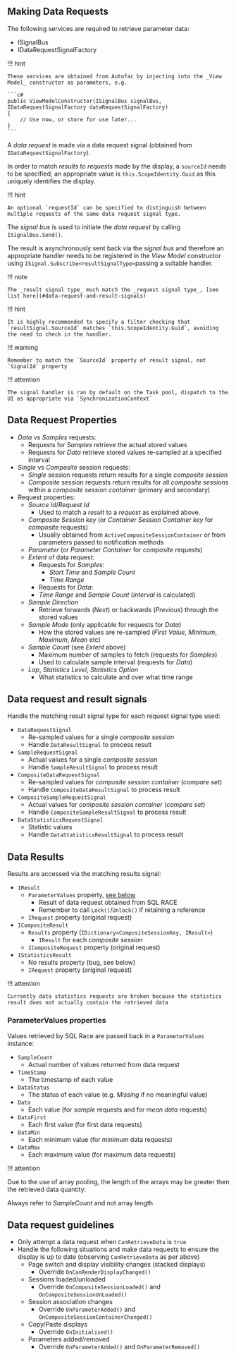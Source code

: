 <object type="image/svg+xml" data="/assets/diagrams/devguide/DataRequestLifetime.svg" class="diagram" title="Lifetime of a data request"></object>

## Making Data Requests

The following services are required to retrieve parameter data:

- ISignalBus
- IDataRequestSignalFactory

!!! hint

    These services are obtained from Autofac by injecting into the _View Model_ constructor as parameters, e.g.

    ```c#
    public ViewModelConstructor(ISignalBus signalBus, IDataRequestSignalFactory dataRequestSignalFactory)
    {
        // Use now, or store for use later...
    }
    ```


A _data request_ is made via a data request signal (obtained from `IDataRequestSignalFactory`).

In order to match _results_ to _requests_ made by the display, a `sourceId` needs to be specified; an appropriate value is `this.ScopeIdentity.Guid` as this uniquely identifies the display.

!!! hint

    An optional `requestId` can be specified to distinguish between multiple requests of the same data request signal type.

The _signal bus_ is used to initiate the _data request_ by calling `ISignalBus.Send()`.

The result is asynchronously sent back via the _signal bus_ and therefore an appropriate handler needs to be registered in the _View Model_ constructor using `ISignal.Subscribe<resultSignalType>`passing a suitable handler.

!!! note

    The _result signal type_ much match the _request signal type_, [see list here](#data-request-and-result-signals)


!!! hint

    It is highly recommended to specify a filter checking that `resultSignal.SourceId` matches `this.ScopeIdentity.Guid`, avoiding the need to check in the handler.

!!! warning

    Remember to match the `SourceId` property of result signal, not `SignalId` property

!!! attention

    The signal handler is ran by default on the Task pool, dispatch to the UI as appropriate via `SynchronizationContext`

## Data Request Properties

- _Data_ vs _Samples_ requests:
    - Requests for _Samples_ retrieve the actual stored values
    - Requests for _Data_ retrieve stored values re-sampled at a specified interval
- _Single_ vs _Composite_ session requests:
    - _Single_ session requests return results for a single _composite session_
    - _Composite_ session requests return results for all _composite sessions_ within a _composite session container_ (primary and secondary) 
- Request properties:
    - _Source Id_/_Request Id_
        - Used to match a _result_ to a _request_ as explained above.
    - _Composite Session key_ (or _Container Session Container key_ for _composite_ requests)
        - Usually obtained from `ActiveCompositeSessionContainer` or from parameters passed to notification methods
    - _Parameter_ (or _Parameter Container_ for _composite_ requests)
    - _Extent_ of data request:
        - Requests for _Samples_:
            - _Start Time_ and _Sample Count_
            - _Time Range_ 
        - Requests for _Data_:
        -   _Time Range_ and _Sample Count_ (_interval_ is calculated)
    - _Sample Direction_
        - Retrieve forwards (_Next_) or backwards (_Previous_) through the stored values
    - _Sample Mode_ (only applicable for requests for _Data_)
        - How the stored values are re-sampled (_First Value_, _Minimum_, _Maximum_, _Mean_ etc)
    - _Sample Count_ (see _Extent_ above)
        - Maximum number of samples to fetch (requests for _Samples_)
        - Used to calculate sample interval (requests for _Data_)
    - _Lap_, _Statistics Level_, _Statistics Option_
        - What statistics to calculate and over what time range

## Data request and result signals

Handle the matching result signal type for each request signal type used:

- `DataRequestSignal`
    - Re-sampled values for a single _composite session_
    - Handle `DataResultSignal` to process result
- `SampleRequestSignal`
    - Actual values for a single _composite session_
    - Handle `SampleResultSignal` to process result
- `CompositeDataRequestSignal`
    - Re-sampled values for _composite session container_ (_compare set_)
    - Handle `CompositeDataResultSignal` to process result
- `CompositeSampleRequestSignal`
    - Actual values for _composite session container_ (_compare set_)
    - Handle `CompositeSampleResultSignal` to process result
- `DataStatisticsRequestSignal`
    - Statistic values
    - Handle `DataStatisticsResultSignal` to process result

## Data Results

Results are accessed via the matching results signal:

- `IResult`
    - `ParameterValues` property, [see below](#parametervalues-properties)
        - Result of data request obtained from SQL RACE
        - Remember to call `Lock()`/`Unlock()` if retaining a reference 
    - `IRequest` property (original request)
- `ICompositeResult`
    - `Results` property (`IDictionary<CompositeSessionKey, IResult>`)
        - `IResult` for each _composite session_
    - `ICompositeRequest` property (original request)
- `IStatisticsResult`
    - No results property (bug, see below)
    - `IRequest` property (original request)

!!! attention

    Currently data statistics requests are broken because the statistics result does not actually contain the retrieved data

### ParameterValues properties

Values retrieved by SQL Race are passed back in a `ParameterValues` instance:

- `SampleCount`
    - Actual number of values returned from data request
- `TimeStamp`
    - The timestamp of each value
- `DataStatus`
    - The status of each value (e.g. _Missing_ if no meaningful value)
- `Data`
    - Each value (for _sample_ requests and for _mean data_ requests)
- `DataFirst`
    - Each first value (for first data requests)
- `DataMin`
    - Each minimum value (for minimum data requests)
- `DataMax`
    - Each maximum value (for maximum data requests)

!!! attention

   Due to the use of array pooling, the length of the arrays may be greater then the retrieved data quantity:

   Always refer to _SampleCount_ and not array length

## Data request guidelines

- Only attempt a data request when `CanRetrieveData` is `true`
- Handle the following situations and make data requests to ensure the display is up to date (observing `CanRetrieveData` as per above)
    - Page switch and display visibility changes (stacked displays)
        - Override `OnCanRenderDisplayChanged()`
    - Sessions loaded/unloaded
        - Override `OnCompositeSessionLoaded()` and `OnCompositeSessionUnLoaded()`
    - Session association changes
        - Override `OnParameterAdded()` and `OnCompositeSessionContainerChanged()`
    - Copy/Paste displays
        - Override `OnInitialised()`
    - Parameters added/removed
        - Override `OnParameterAdded()` and `OnParameterRemoved()`
